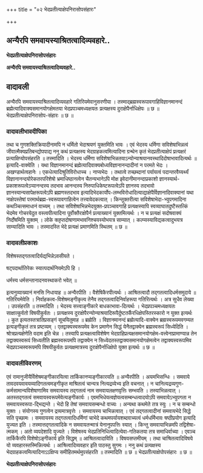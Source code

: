 +++
title = "०२ भेदप्रतीत्याक्षेपनिरासोपसंहारः"

+++


## अन्यैरपि समवायस्याश्रितत्वादिव्यवहारे..

**भेदप्रतीत्याक्षेपनिरासोपसंहारः**

**अन्यैरपि समवायस्याश्रितत्वादिव्यवहारे..**

## **वादावली**

अन्यैरपि समवायस्याश्रितत्वादिव्यवहारे गतिरियमेवानुसरणीया । तस्माद्ब्रह्मस्वरूपावगाहिविज्ञानमानन्दं ब्रह्मेत्यादिवाक्यसमानयोगक्षेमतया भेदप्रपञ्चमध्यक्षयतः प्रत्यक्षस्य दुराक्षेपैर्नाधिक्षेपः ॥ छ ॥ भेदप्रतीत्याक्षेपनिरासोप-संहारः ॥ छ ॥

### **वादावलीभावदीपिका**

तथा च गुणशक्तिक्रियादीनामपि न धर्मितो भेदाश्रयणं युक्तमिति भावः । एवं भेदस्य धर्मिणा सविशेषाभिन्नत्वं जीवात्मैक्यप्रतिबन्द्योपपाद्य ननु कथं प्रत्यक्षस्य भेदग्राहकत्वमित्यादिना ग्रन्थेन कृतं भेदप्रतीत्याक्षेपं प्रत्यक्षरं प्रत्याक्षिप्योपसंहरति ॥ तस्मादिति । भेदस्य धर्मिणा सविशेषाभिन्नतयाऽन्योन्याश्रयानवस्थादिदोषाभावादित्यर्थः ॥ इत्यादि-वाक्येति । यथा विज्ञानमानन्दं ब्रह्मेत्यादिवाक्यबोध्यविज्ञानानन्दादीनां न परमते भेदः । अखण्डार्थत्वहानेः । एकधेत्यादिश्रुतिविरोधाच्च । नाप्यभेदः । तथात्वे तच्छब्दानां पर्यायत्वं पदान्तरवैय्यर्थ्यं विज्ञानानन्दयोरेकतरपरिशेषो भ्रमाधिष्ठानत्वेन चैतन्यभानेऽपि मोक्ष इवेदानीमानन्दाप्रकाशो ज्ञानस्यार्थ-प्रकाशरूपत्वेऽप्यानन्दस्य तदभाव आनन्दस्य निरुपाधिकेष्टरूपत्वेऽपि ज्ञानस्य तदभावो ज्ञानस्यान्यसापेक्षरूपत्वेऽपि ब्रह्मणस्तदभाव इत्यादिभेदकार्योप-लम्भविरोधादित्याद्याक्षेपैर्विज्ञानादिवाक्यानां यथा नाक्षेपस्तेषां परमार्थब्रह्म-स्वरूपावगाहित्वेन तत्त्वावेदकत्वात् । किन्तूक्तरीत्या सविशेषाभेदा-भ्युपगमादिना कथञ्चित्समाधानं वाच्यम् । तथा सविशेषाभिन्नभेदयुक्त-प्रपञ्चावगाहि प्रत्यक्षस्यापि स्वव्याघातदुष्टैस्तत्किं भेदमेव गोचरयेदुत वस्त्वपीत्यादिना पूर्वोक्तैराक्षेपैर्न प्रत्याख्यानं युक्तमित्यर्थः । न च प्रत्यक्षं सदोषवाक्यं निर्दोषमिति युक्तम् । लोके क्लृप्तदोषाणामभावनिश्चयस्योभयत्र साम्यात् । कल्प्यस्याविद्यकत्वादुभयत्र साम्यादिति भावः । तस्मादस्ति भेदे प्रत्यक्षं प्रमाणमिति स्थितम् ॥ छ ॥

### **वादावलीप्रकाशः**

विशेषस्तद्गतत्वादिर्यद्यभिन्नेऽवसीयते ।

षट्पदार्थातिरेकः स्यात्पदार्थनियमेऽपि हि ।

धर्मस्य धर्मसन्तानादनवस्थाकरो भवेत् ॥

इत्यनुव्याख्यानं मनसि निधायाह ॥ अन्यैरपीति । वैशेषिकैरपीत्यर्थः । आश्रितत्वादौ तद्गतत्वादिधर्मसमुदाये ॥ गतिरियमेवेति । निर्वाहकत्व-विशेषमङ्गीकृत्य तेनैव तद्गतत्वादिनिर्वाहरूपा गतिरित्यर्थः । अत्र सुधैव लेख्या । उपसंहरति ॥ तस्मादिति । भेदस्य सत्त्वाङ्गीकारे बाधकाभावा-दित्यर्थः । भेदप्रपञ्चमध्यक्षयतः साक्षात्कुर्वतो विषयीकुर्वतः । प्रत्यक्षस्य दुराक्षेपैरन्योन्याश्रयादिरूपैर्दुष्टतर्कैरधिक्षेपस्तिरस्कारो न युक्त इत्यर्थः । कुत इत्यतस्तत्रातिप्रसङ्गं सूचयितुमाह ॥ ब्रह्मेति । विज्ञानमानन्दं ब्रह्मेत्यादि-वाक्येन ब्रह्मस्वरूपमवगम्यत इत्यङ्गीकृतं तत्र प्रष्टव्यम् । एतद्वाक्यस्वरूपमेव केन प्रमाणेन सिद्धं येनैतद्वाक्येन ब्रह्मस्वरूपं सिध्येदिति । श्रोत्रप्रत्यक्षेणेति वदाम इति चेन्न । तस्यापि प्रत्यक्षत्वाविशेषेण भेदग्राहिप्रत्यक्षसमानयोगक्षेम-वत्त्वेनाप्रामाण्यान्न तेन तद्वाक्यस्वरूपं सिध्यतीति ब्रह्मस्वरूपमपि तद्वाक्येन न सिध्येदतस्तद्वाक्यसमानयोगक्षेमत्वेन तद्वाक्यस्वरूपमिव भेदप्रपञ्चस्वरूपमपि विषयीकुर्वतः प्रत्यक्षमात्रस्य दुराक्षेपैर्नाधिक्षेपो युक्त इत्यर्थः ॥ छ ॥

### **वादावलीविवरणम्**

एवं रामानुजीयैर्विशेषमङ्गीकारयित्वा तार्किकानप्यङ्गीकारयति ॥ अन्यैरपीति । अयमभिसन्धिः । समवाये तावदवयवावयव्यादिगतत्वमङ्गीकृत माश्रितत्वं चान्यत्र नित्यद्रव्येभ्य इति वचनात् । न चानित्यद्रव्यगुण-कर्मसामान्यविशेषाणामिव समवायस्य तद्गतत्वं नाम समवायलक्षणवृत्तिः सम्भवति । तस्याभिन्नत्वात् । अतस्तद्गतत्वं समवायस्वरूपमेवेत्यङ्गीकार्यः । एवमभिधेयत्वज्ञेयत्वसम्बन्धत्वादयोऽपि समवायेऽभ्युपगता न समवायस्वरूपा-द्भिद्यन्ते । भेदो हि तेषां समवायसम्बन्धो वाच्यः । अन्यथा कथमेते तत्र स्युः । न च सम्बन्धो युक्तः । संयोगस्य गुणत्वेन द्रव्यमात्रवृत्तेः । समवायस्य चाभिन्नत्वात् । एवं तद्गतत्वादीनां समवायभेदे सिद्धे सति पृच्छामः । समवायस्य तद्गतत्वादिधर्मिणां चाभेदे कथमपर्यायशब्दवाच्यत्वं धर्मधर्मिभावः षष्ठीप्रयोग इत्यादि युज्यत इति । तस्मात्तद्गतत्वादिके न समवायतन्मात्रं येनानुपपत्तिः स्यात् । किन्तु समवायाभिन्नमपि तद्विशेषा-त्मकम् । अतो व्यपदेशादि युज्यते । विशेषस्य भेदप्रतिनिधित्वादित्येवा-गतिकतया तत्र समाधिर्वाच्या । एवञ्च तार्किकैरपि विशेषोऽङ्गीकार्य इति सिद्धम् ॥ आश्रितत्वादाविति । विषयसप्तमीयम् । तथा चाश्रितत्वादिविषये यो व्यवहारस्तस्मिन्नित्यर्थः । आश्रित्वादिव्यवहार इति पाठस्तु सुगमः । ननु कथं प्रत्यक्षस्य भेदग्राहकत्वमित्यादिनाऽऽक्षिप्य समीहितमर्थमुपसंहरति ॥ तस्मादिति ॥ छ ॥ भेदप्रतीत्याक्षेपोपसंहारः ॥ छ ॥

**भेदप्रतीत्याक्षेपनिरासोपसंहारः**

